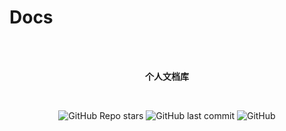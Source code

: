 # Docs

<br>
<br>
<p align="center">
 <b>个人文档库</b>
</p>

<br>
<p align="center">
<img alt="GitHub Repo stars" src="https://img.shields.io/github/stars/javascriptfield/docs?style=flat-square">
<img alt="GitHub last commit" src="https://img.shields.io/github/last-commit/javascriptfield/docs?style=flat-square">
<img alt="GitHub" src="https://img.shields.io/github/license/javascriptfield/docs?style=flat-square">
</p>
<br>
<br>
<br>
